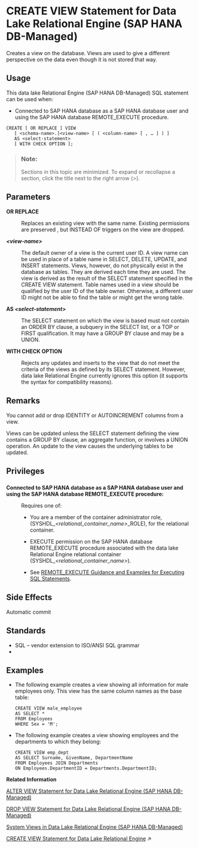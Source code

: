 <!-- loio4d411288dcae4da3a64d44865a0574e9 -->

# CREATE VIEW Statement for Data Lake Relational Engine \(SAP HANA DB-Managed\)

Creates a view on the database. Views are used to give a different perspective on the data even though it is not stored that way.



## Usage

This data lake Relational Engine \(SAP HANA DB-Managed\) SQL statement can be used when:

-   Connected to SAP HANA database as a SAP HANA database user and using the SAP HANA database REMOTE\_EXECUTE procedure.



```
CREATE [ OR REPLACE ] VIEW
   [ <schema-name>.]<view-name> [ ( <column-name> [ , … ] ) ]
   AS <select-statement>
   [ WITH CHECK OPTION ];
```



> ### Note:  
> Sections in this topic are minimized. To expand or recollapse a section, click the title next to the right arrow \(*\>*\).



<a name="loio4d411288dcae4da3a64d44865a0574e9__section_odh_cwg_1rb"/>

## Parameters


<dl>
<dt><b>

OR REPLACE

</b></dt>
<dd>

Replaces an existing view with the same name. Existing permissions are preserved , but INSTEAD OF triggers on the view are dropped.



</dd><dt><b>

*<view-name\>*

</b></dt>
<dd>

The default owner of a view is the current user ID. A view name can be used in place of a table name in SELECT, DELETE, UPDATE, and INSERT statements. Views, however, do not physically exist in the database as tables. They are derived each time they are used. The view is derived as the result of the SELECT statement specified in the CREATE VIEW statement. Table names used in a view should be qualified by the user ID of the table owner. Otherwise, a different user ID might not be able to find the table or might get the wrong table.



</dd><dt><b>

AS *<select-statement\>*

</b></dt>
<dd>

The SELECT statement on which the view is based must not contain an ORDER BY clause, a subquery in the SELECT list, or a TOP or FIRST qualification. It may have a GROUP BY clause and may be a UNION.



</dd><dt><b>

WITH CHECK OPTION

</b></dt>
<dd>

Rejects any updates and inserts to the view that do not meet the criteria of the views as defined by its SELECT statement. However, data lake Relational Engine currently ignores this option \(it supports the syntax for compatibility reasons\).



</dd>
</dl>



<a name="loio4d411288dcae4da3a64d44865a0574e9__section_wlz_cwg_1rb"/>

## Remarks

You cannot add or drop IDENTITY or AUTOINCREMENT columns from a view.

Views can be updated unless the SELECT statement defining the view contains a GROUP BY clause, an aggregate function, or involves a UNION operation. An update to the view causes the underlying tables to be updated.



<a name="loio4d411288dcae4da3a64d44865a0574e9__section_ut5_rfs_wwb"/>

## Privileges



### 


<dl>
<dt><b>

Connected to SAP HANA database as a SAP HANA database user and using the SAP HANA database REMOTE\_EXECUTE procedure:

</b></dt>
<dd>

Requires one of:

-   You are a member of the container administrator role, \(SYSHDL\_*<relational\_container\_name\>*\_ROLE\), for the relational container.
-   EXECUTE permission on the SAP HANA database REMOTE\_EXECUTE procedure associated with the data lake Relational Engine relational container \(SYSHDL\_*<relational\_container\_name\>*\).

-   See [REMOTE\_EXECUTE Guidance and Examples for Executing SQL Statements](remote-execute-guidance-and-examples-for-executing-sql-statements-fd99ac0.md).




</dd>
</dl>



<a name="loio4d411288dcae4da3a64d44865a0574e9__section_jwg_2wg_1rb"/>

## Side Effects

Automatic commit



<a name="loio4d411288dcae4da3a64d44865a0574e9__section_yrq_2wg_1rb"/>

## Standards

-   SQL – vendor extension to ISO/ANSI SQL grammar
-   



<a name="loio4d411288dcae4da3a64d44865a0574e9__section_d5f_fwg_1rb"/>

## Examples

-   The following example creates a view showing all information for male employees only. This view has the same column names as the base table:

    ```
    CREATE VIEW male_employee
    AS SELECT *
    FROM Employees
    WHERE Sex = 'M';
    ```

-   The following example creates a view showing employees and the departments to which they belong:

    ```
    CREATE VIEW emp_dept
    AS SELECT Surname, GivenName, DepartmentName
    FROM Employees JOIN Departments
    ON Employees.DepartmentID = Departments.DepartmentID;
    ```


**Related Information**  


[ALTER VIEW Statement for Data Lake Relational Engine \(SAP HANA DB-Managed\)](alter-view-statement-for-data-lake-relational-engine-sap-hana-db-managed-6ef5483.md "Replaces a view definition with a modified version.")

[DROP VIEW Statement for Data Lake Relational Engine \(SAP HANA DB-Managed\)](drop-view-statement-for-data-lake-relational-engine-sap-hana-db-managed-3c389d9.md "Removes a view from the database.")

[System Views in Data Lake Relational Engine \(SAP HANA DB-Managed\)](../070-system-views/system-views-in-data-lake-relational-engine-sap-hana-db-managed-92e2e6c.md "System views allow you to query for information about the system state using SELECT statements. The results appear as tables.")

[CREATE VIEW Statement for Data Lake Relational Engine](https://help.sap.com/viewer/19b3964099384f178ad08f2d348232a9/2023_4_QRC/en-US/a61a051684f210158cced2d83231bd8a.html "Creates a view on the database. Views are used to give a different perspective on the data even though it is not stored that way.") :arrow_upper_right:

